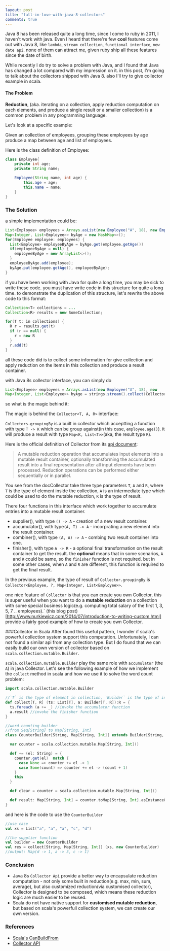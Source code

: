 ```yaml
---
layout: post
title: "fall-in-love-with-java-8-collectors"
comments: true
---
```


Java 8 has been released quite a long time, since I come to ruby in 2011, I haven't work with java. Even I heard that there're few __cool__ features come out with Java 8, like `lambda`, `stream collection`, `functional interface`, `new date api`. none of them can attract me, given ruby ship all these features since the date of birth.

While recently I do try to solve a problem with Java, and I found that Java has changed a lot compared with my impression on it.  in this post, I'm going to talk about the collectors shipped with Java 8. also I'll try to give collector example in scala.

#### The Problem
__Reduction__, (aka. iterating on a collection, apply reduction computation on each elements, and produce a single result or a smaller collection) is a common problem in any programming language.

Let's look at a specific example:

Given an collection of employees, grouping these employees by age produce a map between age and list of employees.

Here is the class definition of Employee:
```java
class Employee{
    private int age;
    private String name;

    Employee(String name, int age) {
        this.age = age;
        this.name = name;
    }
}
```

### The Solution
a simple implementation could be:

```java
List<Employee> employees = Arrays.asList(new Employee("A", 18), new Employee("B", 20), new Employee("C", 18));
Map<Integer, List<Employee>> byAge = new HashMap<>();
for(Employee employee: employees) {
  List<Employee> employeeByAge = byAge.get(employee.getAge())
  if(employeeByAge = null) {
    employeeByAge = new ArrayList<>();
  }
  employeeByAge.add(employee);
  byAge.put(employee.getAge(), employeeByAge);
}
```
if you have been working with Java for quite a long time, you may be sick to write these code. you must have write code in this structure for quite a long time.
to demonstrate the duplication of this structure, let's rewrite the above code to this format:

```java
Collection<T> collections = ...
Collection<R> results = new SomeCollection;

for(T t: in collections) {
  R r = results.get(t)
  if (r == null) {
    r = new R
  }
  r.add(t)
}
```

all these code did is to collect some information for give collection and apply reduction on the items in this collection and produce a result container.

with Java 8s collector interface, you can simply do
```java
List<Employee> employees = Arrays.asList(new Employee("A", 18), new
Map<Integer, List<Employee>> byAge = strings.stream().collect(Collectors.groupingBy((e) -> e.age));
```

so what is the magic behind it:

The magic is behind the `Collector<T, A, R>` interface:

`Collectors.groupingBy` is a built in collector which acceptting a function with type `T -> K` which can be group against(in this case, `employee.age()`).
it will produce a result with type `Map<K, List<T>>`(aka, the result type `R`).

Here is the official definition of Collector from its [api document](https://docs.oracle.com/javase/8/docs/api/java/util/stream/Collector.html):
> A mutable reduction operation that accumulates input elements into a mutable result container, optionally transforming the accumulated result into a final representation after all input elements have been processed. Reduction operations can be performed either sequentially or in parallel.

You see from the docCollector take three type parameters `T`, `A` and `R`, where `T` is the type of element inside the collection, `A` is an intermediate type which could be used to do the mutable reduction, `R` is the type of result.

There four functions in this interface which work together to accumulate entries into a mutable result container.
- supplier(), with type `() -> A` - creation of a new result container.
- accumulator(), with type`(A, T) -> A` - incorprating a new element into the result container.
- combiner(), with type `(A, A) -> A` - combing two result container into one.
- finisher(), with type `A -> R` - a optional final transformation on the result container to get the result. the __optional__ means that in some scenarios, `A` and `R` could be same, so the `finisher` function is not required. but in some other cases, when `A` and `R` are different, this function is required to get the final result.

In the previous example, the type of result of `Collector.groupingBy` is `Collector<Employee, ?, Map<Integer, List<Employee>>`.

one nice feature of `Collector` is that you can create you own Collector, this is super useful when you want to do a __mutable reduction__ on a collection with some special business logic(e.g. computing total salary of the first 1, 3, 5, 7 .. employees).` (this blog post)[http://www.nurkiewicz.com/2014/07/introduction-to-writing-custom.html] provide a fairly good example of how to create you own Collector.


###Collector in Scala
After found this useful pattern, I wonder if scala's powerful collection system support this computation. Unfortunately, I can not found a similar api from any collection type. But I do found that we can easily build our own version of collector based on `scala.collection.mutable.Builder`.

`scala.collection.mutable.Builder` play the same role with  `accumulator` (the `A`) in java Collector. Let's see the following example of how we implement the `collect` method in scala and how we use it to solve the word count problem:

```scala
import scala.collection.mutable.Builder

//`T` is the type of element in collection, `Builder` is the type of intermediate result container, `R` is the type of reduction result.
def collect[T, R] (ts: List[T], a: Builder[T, R]):R = {
  ts.foreach (a += _) //invoke the accumulator function
  a.result //invoke the finisher function
}

//word counting builder
//from Seq[String] to Map[String, Int]
class CounterBuilder[String, Map[String, Int]] extends Builder[String, Map[String, Int]] {

  var counter = scala.collection.mutable.Map[String, Int]()

  def += (el: String) = {
    counter.get(el)  match {
      case None => counter += el -> 1
      case Some(count) => counter += el -> (count + 1)
    }
    this
  }

  def clear = counter = scala.collection.mutable.Map[String, Int]()

  def result: Map[String, Int] = counter.toMap[String, Int].asInstanceOf[Map[String, Int]]
}
```

and here is the code to use the `CounterBuilder`
```scala
//use case
val xs = List("a", "a", "a", "c", "d")

//the supplier function
val builder = new CounterBuilder
val res = collect[String, Map[String, Int]] (xs, new CounterBuilder)
//output: Map(d -> 1, a -> 3, c -> 1)
```


### Conclusion

- Java 8s `Collector Api` provide a better way to encapsulate reduction computation - not only some built in reduction(e.g. max, min, sum, average), but also customized reduction(via customised collector), Collector is designed to be composed, which means these reduction logic are much easier to be reused.
- Scala do not have native support for __customised mutable reduction__, but based on scala's powerfull collection system, we can create our own version.

### References
- [Scala's CanBuildFrom](http://blog.bruchez.name/2012/08/getting-to-know-canbuildfromwithout-phd.html)
- [Collector API](https://docs.oracle.com/javase/8/docs/api/java/util/stream/Collector.html)
